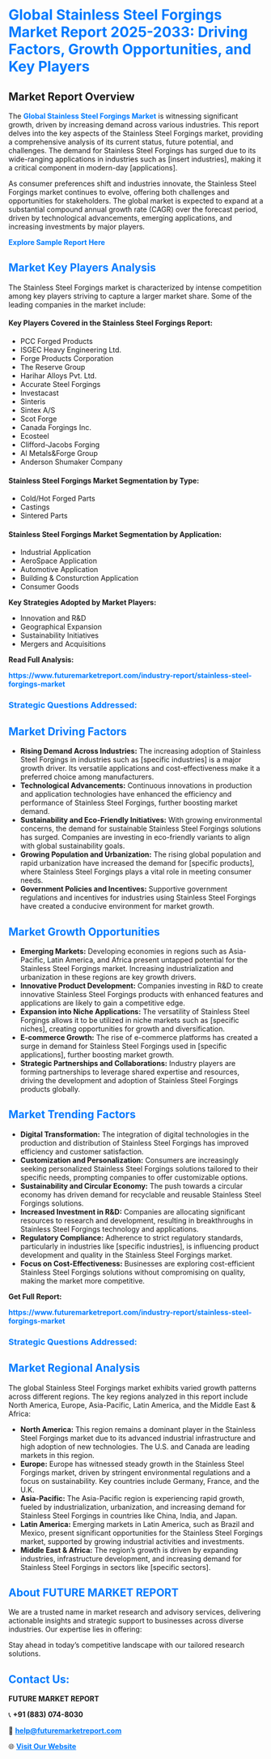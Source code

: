<h1 style="color: #007BFF;">Global Stainless Steel Forgings Market Report 2025-2033: Driving Factors, Growth Opportunities, and Key Players</h1>

<section id="overview">
<h2>Market Report Overview</h2>
<p>The <a href="https://www.futuremarketreport.com/industry-report/stainless-steel-forgings-market" style="color: #007BFF; text-decoration: none;"><strong>Global Stainless Steel Forgings Market</strong></a> is witnessing significant growth, driven by increasing demand across various industries. This report delves into the key aspects of the Stainless Steel Forgings market, providing a comprehensive analysis of its current status, future potential, and challenges. The demand for Stainless Steel Forgings has surged due to its wide-ranging applications in industries such as [insert industries], making it a critical component in modern-day [applications].</p>
<p>As consumer preferences shift and industries innovate, the Stainless Steel Forgings market continues to evolve, offering both challenges and opportunities for stakeholders. The global market is expected to expand at a substantial compound annual growth rate (CAGR) over the forecast period, driven by technological advancements, emerging applications, and increasing investments by major players.</p>
</section>

<section id="overview">
<p><a href="https://www.futuremarketreport.com/request-sample/reportId=89103" style="color: #007BFF; text-decoration: none;"><strong>Explore Sample Report Here</strong></a></p>
</section>

<section id="key-players">
<h2 style="color: #007BFF;">Market Key Players Analysis</h2>
<p>The Stainless Steel Forgings market is characterized by intense competition among key players striving to capture a larger market share. Some of the leading companies in the market include:</p>
<h4>Key Players Covered in the Stainless Steel Forgings Report:</h4>
<ul><li>PCC Forged Products</li><li>ISGEC Heavy Engineering Ltd.</li><li>Forge Products Corporation</li><li>The Reserve Group</li><li>Harihar Alloys Pvt. Ltd.</li><li>Accurate Steel Forgings</li><li>Investacast</li><li>Sinteris</li><li>Sintex A/S</li><li>Scot Forge</li><li>Canada Forgings Inc.</li><li>Ecosteel</li><li>Clifford-Jacobs Forging</li><li>Al Metals&amp;Forge Group</li><li>Anderson Shumaker Company</li></ul>
<h4>Stainless Steel Forgings Market Segmentation by Type:</h4>
<ul><li>Cold/Hot Forged Parts</li><li>Castings</li><li>Sintered Parts</li></ul>

<h4>Stainless Steel Forgings Market Segmentation by Application:</h4>
<ul><li>Industrial Application</li><li>AeroSpace Application</li><li>Automotive Application</li><li>Building &amp; Consturction Application</li><li>Consumer Goods</li></ul>
<p><strong>Key Strategies Adopted by Market Players:</strong></p>
<ul>
<li>Innovation and R&D</li>
<li>Geographical Expansion</li>
<li>Sustainability Initiatives</li>
<li>Mergers and Acquisitions</li>
</ul>
</section>

<section>
<p><strong>Read Full Analysis: </strong></p><a href="https://www.futuremarketreport.com/industry-report/stainless-steel-forgings-market" style="color: #007BFF; text-decoration: none;"><strong>https://www.futuremarketreport.com/industry-report/stainless-steel-forgings-market</strong></a>
<h3 style="color: #007BFF;">Strategic Questions Addressed:</h3>
</section>

<section id="driving-factors">
<h2 style="color: #007BFF;">Market Driving Factors</h2>
<ul>
<li><strong>Rising Demand Across Industries:</strong> The increasing adoption of Stainless Steel Forgings in industries such as [specific industries] is a major growth driver. Its versatile applications and cost-effectiveness make it a preferred choice among manufacturers.</li>
<li><strong>Technological Advancements:</strong> Continuous innovations in production and application technologies have enhanced the efficiency and performance of Stainless Steel Forgings, further boosting market demand.</li>
<li><strong>Sustainability and Eco-Friendly Initiatives:</strong> With growing environmental concerns, the demand for sustainable Stainless Steel Forgings solutions has surged. Companies are investing in eco-friendly variants to align with global sustainability goals.</li>
<li><strong>Growing Population and Urbanization:</strong> The rising global population and rapid urbanization have increased the demand for [specific products], where Stainless Steel Forgings plays a vital role in meeting consumer needs.</li>
<li><strong>Government Policies and Incentives:</strong> Supportive government regulations and incentives for industries using Stainless Steel Forgings have created a conducive environment for market growth.</li>
</ul>
</section>

<section id="growth-opportunities">
<h2 style="color: #007BFF;">Market Growth Opportunities</h2>
<ul>
<li><strong>Emerging Markets:</strong> Developing economies in regions such as Asia-Pacific, Latin America, and Africa present untapped potential for the Stainless Steel Forgings market. Increasing industrialization and urbanization in these regions are key growth drivers.</li>
<li><strong>Innovative Product Development:</strong> Companies investing in R&D to create innovative Stainless Steel Forgings products with enhanced features and applications are likely to gain a competitive edge.</li>
<li><strong>Expansion into Niche Applications:</strong> The versatility of Stainless Steel Forgings allows it to be utilized in niche markets such as [specific niches], creating opportunities for growth and diversification.</li>
<li><strong>E-commerce Growth:</strong> The rise of e-commerce platforms has created a surge in demand for Stainless Steel Forgings used in [specific applications], further boosting market growth.</li>
<li><strong>Strategic Partnerships and Collaborations:</strong> Industry players are forming partnerships to leverage shared expertise and resources, driving the development and adoption of Stainless Steel Forgings products globally.</li>
</ul>
</section>

<section id="trending-factors">
<h2 style="color: #007BFF;">Market Trending Factors</h2>
<ul>
<li><strong>Digital Transformation:</strong> The integration of digital technologies in the production and distribution of Stainless Steel Forgings has improved efficiency and customer satisfaction.</li>
<li><strong>Customization and Personalization:</strong> Consumers are increasingly seeking personalized Stainless Steel Forgings solutions tailored to their specific needs, prompting companies to offer customizable options.</li>
<li><strong>Sustainability and Circular Economy:</strong> The push towards a circular economy has driven demand for recyclable and reusable Stainless Steel Forgings solutions.</li>
<li><strong>Increased Investment in R&D:</strong> Companies are allocating significant resources to research and development, resulting in breakthroughs in Stainless Steel Forgings technology and applications.</li>
<li><strong>Regulatory Compliance:</strong> Adherence to strict regulatory standards, particularly in industries like [specific industries], is influencing product development and quality in the Stainless Steel Forgings market.</li>
<li><strong>Focus on Cost-Effectiveness:</strong> Businesses are exploring cost-efficient Stainless Steel Forgings solutions without compromising on quality, making the market more competitive.</li>
</ul>
</section>

<section>
<p><strong>Get Full Report: </strong></p><a href="https://www.futuremarketreport.com/industry-report/stainless-steel-forgings-market" style="color: #007BFF; text-decoration: none;"><strong>https://www.futuremarketreport.com/industry-report/stainless-steel-forgings-market</strong></a>
<h3 style="color: #007BFF;">Strategic Questions Addressed:</h3>
</section>


<section id="regional-analysis">
<h2 style="color: #007BFF;">Market Regional Analysis</h2>
<p>The global Stainless Steel Forgings market exhibits varied growth patterns across different regions. The key regions analyzed in this report include North America, Europe, Asia-Pacific, Latin America, and the Middle East & Africa:</p>
<ul>
<li><strong>North America:</strong> This region remains a dominant player in the Stainless Steel Forgings market due to its advanced industrial infrastructure and high adoption of new technologies. The U.S. and Canada are leading markets in this region.</li>
<li><strong>Europe:</strong> Europe has witnessed steady growth in the Stainless Steel Forgings market, driven by stringent environmental regulations and a focus on sustainability. Key countries include Germany, France, and the U.K.</li>
<li><strong>Asia-Pacific:</strong> The Asia-Pacific region is experiencing rapid growth, fueled by industrialization, urbanization, and increasing demand for Stainless Steel Forgings in countries like China, India, and Japan.</li>
<li><strong>Latin America:</strong> Emerging markets in Latin America, such as Brazil and Mexico, present significant opportunities for the Stainless Steel Forgings market, supported by growing industrial activities and investments.</li>
<li><strong>Middle East & Africa:</strong> The region’s growth is driven by expanding industries, infrastructure development, and increasing demand for Stainless Steel Forgings in sectors like [specific sectors].</li>
</ul>
</section>

<footer>
<h2 style="color: #007BFF;">About FUTURE MARKET REPORT</h2>
<p>We are a trusted name in market research and advisory services, delivering actionable insights and strategic support to businesses across diverse industries. Our expertise lies in offering:</p>

<p>Stay ahead in today’s competitive landscape with our tailored research solutions.</p>

<h2 style="color: #007BFF;">Contact Us:</h2>
<p><strong>FUTURE MARKET REPORT</strong></p>
<p>📞 <strong>+91 (883) 074-8030</strong></p>
<p>📧 <strong><a href="mailto:help@futuremarketreport.com" style="color: #007BFF;">help@futuremarketreport.com</a></strong></p>
<p>🌐 <strong><a href="https://www.futuremarketreport.com/" style="color: #007BFF;">Visit Our Website</a></strong></p>
</footer>